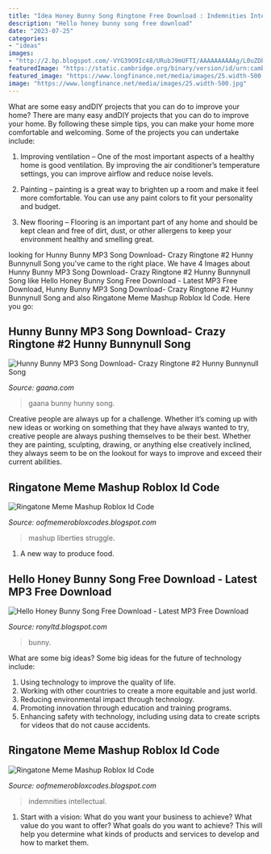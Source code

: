 ```yaml
---
title: "Idea Honey Bunny Song Ringtone Free Download : Indemnities Intellectual"
description: "Hello honey bunny song free download"
date: "2023-07-25"
categories:
- "ideas"
images:
- "http://2.bp.blogspot.com/-VYG39O9Ic48/URubJ9mUFTI/AAAAAAAAAAg/L0uZDb_TbBg/w1200-h630-p-k-no-nu/Hello+honey+bunny+your+are+my+pumpkin+pumpkin.JPG"
featuredImage: "https://static.cambridge.org/binary/version/id/urn:cambridge.org:id:binary:20181005073432729-0241:9781108147958:19363tbl4_1.png?pub-status=live"
featured_image: "https://www.longfinance.net/media/images/25.width-500.jpg"
image: "https://www.longfinance.net/media/images/25.width-500.jpg"
---
```



What are some easy andDIY projects that you can do to improve your home?
There are many easy andDIY projects that you can do to improve your home. By following these simple tips, you can make your home more comfortable and welcoming. Some of the projects you can undertake include:
1. Improving ventilation – One of the most important aspects of a healthy home is good ventilation. By improving the air conditioner’s temperature settings, you can improve airflow and reduce noise levels.

2. Painting – painting is a great way to brighten up a room and make it feel more comfortable. You can use any paint colors to fit your personality and budget.

3. New flooring – Flooring is an important part of any home and should be kept clean and free of dirt, dust, or other allergens to keep your environment healthy and smelling great.

	

		
looking for Hunny Bunny MP3 Song Download- Crazy Ringtone #2 Hunny Bunnynull Song you've came to the right place. We have 4 Images about Hunny Bunny MP3 Song Download- Crazy Ringtone #2 Hunny Bunnynull Song like Hello Honey Bunny Song Free Download - Latest MP3 Free Download, Hunny Bunny MP3 Song Download- Crazy Ringtone #2 Hunny Bunnynull Song and also Ringatone Meme Mashup Roblox Id Code. Here you go:
		
    
## Hunny Bunny MP3 Song Download- Crazy Ringtone #2 Hunny Bunnynull Song

<img loading=lazy src="http://a10.gaanacdn.com/images/albums/48/631648/crop_480x480_631648.jpg" onerror="this.onerror=null;this.src='https://tse3.mm.bing.net/th?id=OIP.MF6Z2NTy3JS4qfPK962D2QHaHa&amp;pid=15.1';" alt="Hunny Bunny MP3 Song Download- Crazy Ringtone #2 Hunny Bunnynull Song">

_Source: gaana.com_

>gaana bunny hunny song. 

	

Creative people are always up for a challenge. Whether it’s coming up with new ideas or working on something that they have always wanted to try, creative people are always pushing themselves to be their best. Whether they are painting, sculpting, drawing, or anything else creatively inclined, they always seem to be on the lookout for ways to improve and exceed their current abilities.

    
## Ringatone Meme Mashup Roblox Id Code

<img loading=lazy src="https://static.cambridge.org/binary/version/id/urn:cambridge.org:id:binary:20181005073432729-0241:9781108147958:19363tbl4_1.png?pub-status=live" onerror="this.onerror=null;this.src='https://tse4.mm.bing.net/th?id=OIP.oRSYigQqFdijEMxsMbySuAHaIC&amp;pid=15.1';" alt="Ringatone Meme Mashup Roblox Id Code">

_Source: oofmemerobloxcodes.blogspot.com_

>mashup liberties struggle. 

	

1. A new way to produce food.

    
## Hello Honey Bunny Song Free Download - Latest MP3 Free Download

<img loading=lazy src="http://2.bp.blogspot.com/-VYG39O9Ic48/URubJ9mUFTI/AAAAAAAAAAg/L0uZDb_TbBg/w1200-h630-p-k-no-nu/Hello+honey+bunny+your+are+my+pumpkin+pumpkin.JPG" onerror="this.onerror=null;this.src='https://tse1.mm.bing.net/th?id=OIP.UtWL8gO_Xh9VI9H-AkE6UwHaD4&amp;pid=15.1';" alt="Hello Honey Bunny Song Free Download - Latest MP3 Free Download">

_Source: ronyltd.blogspot.com_

>bunny. 

	

What are some big ideas?
Some big ideas for the future of technology include: 
1. Using technology to improve the quality of life. 
2. Working with other countries to create a more equitable and just world. 
3. Reducing environmental impact through technology. 
4. Promoting innovation through education and training programs. 
5. Enhancing safety with technology, including using data to create scripts for videos that do not cause accidents.

    
## Ringatone Meme Mashup Roblox Id Code

<img loading=lazy src="https://www.longfinance.net/media/images/25.width-500.jpg" onerror="this.onerror=null;this.src='https://tse1.mm.bing.net/th?id=OIP.U1G5XXYI2eQM33s5L0U-uAAAAA&amp;pid=15.1';" alt="Ringatone Meme Mashup Roblox Id Code">

_Source: oofmemerobloxcodes.blogspot.com_

>indemnities intellectual. 

	

1. Start with a vision: What do you want your business to achieve? What value do you want to offer? What goals do you want to achieve? This will help you determine what kinds of products and services to develop and how to market them.

